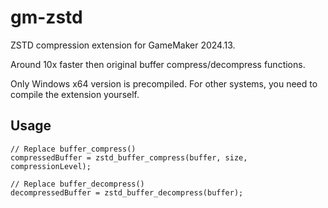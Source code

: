 # gm-zstd

ZSTD compression extension for GameMaker 2024.13.

Around 10x faster then original buffer compress/decompress functions.

Only Windows x64 version is precompiled. For other systems, you need to compile the extension yourself.

## Usage
```gml
// Replace buffer_compress()
compressedBuffer = zstd_buffer_compress(buffer, size, compressionLevel);

// Replace buffer_decompress()
decompressedBuffer = zstd_buffer_decompress(buffer);
```
